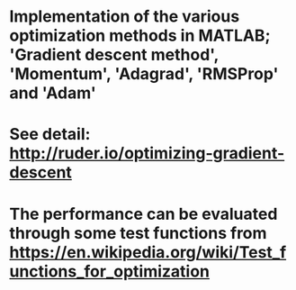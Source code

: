 # Implementation of the various optimization methods in MATLAB; 'Gradient descent method', 'Momentum', 'Adagrad', 'RMSProp' and 'Adam'
# See detail: http://ruder.io/optimizing-gradient-descent
#
# The performance can be evaluated through some test functions from https://en.wikipedia.org/wiki/Test_functions_for_optimization
